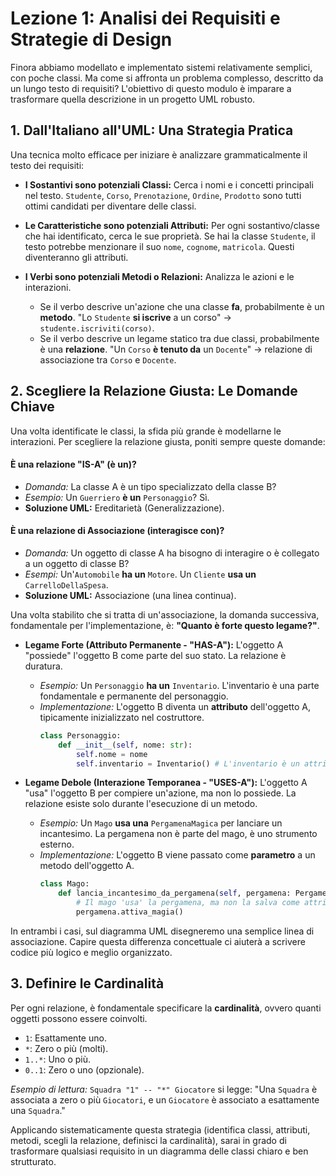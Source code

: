 # Lezione 1: Analisi dei Requisiti e Strategie di Design

Finora abbiamo modellato e implementato sistemi relativamente semplici, con poche classi. Ma come si affronta un problema complesso, descritto da un lungo testo di requisiti? L'obiettivo di questo modulo è imparare a trasformare quella descrizione in un progetto UML robusto.

## 1. Dall'Italiano all'UML: Una Strategia Pratica

Una tecnica molto efficace per iniziare è analizzare grammaticalmente il testo dei requisiti:

*   **I Sostantivi sono potenziali Classi:** Cerca i nomi e i concetti principali nel testo. `Studente`, `Corso`, `Prenotazione`, `Ordine`, `Prodotto` sono tutti ottimi candidati per diventare delle classi.

*   **Le Caratteristiche sono potenziali Attributi:** Per ogni sostantivo/classe che hai identificato, cerca le sue proprietà. Se hai la classe `Studente`, il testo potrebbe menzionare il suo `nome`, `cognome`, `matricola`. Questi diventeranno gli attributi.

*   **I Verbi sono potenziali Metodi o Relazioni:** Analizza le azioni e le interazioni.
    *   Se il verbo descrive un'azione che una classe **fa**, probabilmente è un **metodo**. "Lo `Studente` **si iscrive** a un corso" -> `studente.iscriviti(corso)`.
    *   Se il verbo descrive un legame statico tra due classi, probabilmente è una **relazione**. "Un `Corso` **è tenuto da** un `Docente`" -> relazione di associazione tra `Corso` e `Docente`.

## 2. Scegliere la Relazione Giusta: Le Domande Chiave

Una volta identificate le classi, la sfida più grande è modellarne le interazioni. Per scegliere la relazione giusta, poniti sempre queste domande:

#### **È una relazione "IS-A" (è un)?**
*   *Domanda:* La classe A è un tipo specializzato della classe B?
*   *Esempio:* Un `Guerriero` **è un** `Personaggio`? Sì.
*   **Soluzione UML:** Ereditarietà (Generalizzazione).

#### **È una relazione di Associazione (interagisce con)?**
*   *Domanda:* Un oggetto di classe A ha bisogno di interagire o è collegato a un oggetto di classe B?
*   *Esempi:* Un'`Automobile` **ha un** `Motore`. Un `Cliente` **usa un** `CarrelloDellaSpesa`.
*   **Soluzione UML:** Associazione (una linea continua).

Una volta stabilito che si tratta di un'associazione, la domanda successiva, fondamentale per l'implementazione, è: **"Quanto è forte questo legame?"**.

*   **Legame Forte (Attributo Permanente - "HAS-A"):** L'oggetto A "possiede" l'oggetto B come parte del suo stato. La relazione è duratura.
    *   *Esempio:* Un `Personaggio` **ha un** `Inventario`. L'inventario è una parte fondamentale e permanente del personaggio.
    *   *Implementazione:* L'oggetto B diventa un **attributo** dell'oggetto A, tipicamente inizializzato nel costruttore.
        ```python
        class Personaggio:
            def __init__(self, nome: str):
                self.nome = nome
                self.inventario = Inventario() # L'inventario è un attributo
        ```

*   **Legame Debole (Interazione Temporanea - "USES-A"):** L'oggetto A "usa" l'oggetto B per compiere un'azione, ma non lo possiede. La relazione esiste solo durante l'esecuzione di un metodo.
    *   *Esempio:* Un `Mago` **usa una** `PergamenaMagica` per lanciare un incantesimo. La pergamena non è parte del mago, è uno strumento esterno.
    *   *Implementazione:* L'oggetto B viene passato come **parametro** a un metodo dell'oggetto A.
        ```python
        class Mago:
            def lancia_incantesimo_da_pergamena(self, pergamena: PergamenaMagica):
                # Il mago 'usa' la pergamena, ma non la salva come attributo
                pergamena.attiva_magia()
        ```

In entrambi i casi, sul diagramma UML disegneremo una semplice linea di associazione. Capire questa differenza concettuale ci aiuterà a scrivere codice più logico e meglio organizzato.

## 3. Definire le Cardinalità

Per ogni relazione, è fondamentale specificare la **cardinalità**, ovvero quanti oggetti possono essere coinvolti.

*   `1`: Esattamente uno.
*   `*`: Zero o più (molti).
*   `1..*`: Uno o più.
*   `0..1`: Zero o uno (opzionale).

*Esempio di lettura:*
`Squadra "1" -- "*" Giocatore` si legge: "Una `Squadra` è associata a zero o più `Giocatori`, e un `Giocatore` è associato a esattamente una `Squadra`."

Applicando sistematicamente questa strategia (identifica classi, attributi, metodi, scegli la relazione, definisci la cardinalità), sarai in grado di trasformare qualsiasi requisito in un diagramma delle classi chiaro e ben strutturato.